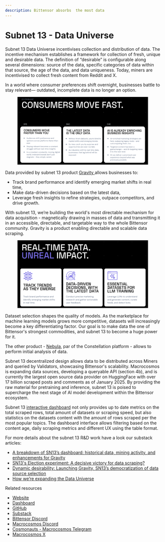 ```yaml
---
description: Bittensor absorbs  the most data
---
```


# Subnet 13 - Data Universe

Subnet 13 Data Universe incentivises collection and distribution of data. The incentive mechanism establishes a framework for collection of fresh, unique and desirable data. The definition of “desirable” is configurable along several dimensions: source of the data, specific categories of data within that source, the age of the data, and data uniqueness. Today, miners are incentivised to collect fresh content from Reddit and X.&#x20;

In a world where consumer preferences shift overnight, businesses battle to stay relevant— outdated, incomplete data is no longer an option.

<figure><img src="../../.gitbook/assets/Screenshot 2025-03-05 at 16.59.27 (1).png" alt=""><figcaption></figcaption></figure>

Data provided by subnet 13 product [Gravity ](../../constellation/gravity.md)allows businesses to:

* Track brand performance and identify emerging market shifts in real time,
* Make data-driven decisions based on the latest data,
* Leverage fresh insights to refine strategies, outpace competitors, and drive growth.

With subnet 13, we’re building the world's most directable mechanism for data acquisition - magnetically drawing in masses of data and transmitting it in an accessible, directable, and targetable way to the whole Bittensor community. Gravity is a product enabling directable and scalable data scraping.

<figure><img src="../../.gitbook/assets/Screenshot 2025-03-05 at 16.57.29 (1).png" alt=""><figcaption></figcaption></figure>

Dataset selection shapes the quality of models. As the marketplace for machine learning models grows more competitive, datasets will increasingly become a key differentiating factor. Our goal is to make data the one of Bittensor's strongest commodities, and subnet 13 to become a huge power for it.

The other product - [Nebula](https://app.gitbook.com/o/eu9Z3qt7ycTIHIJGObFB/s/JDlWdmSC3GnzBPSkAiBM/), par of the Constellation platform - allows to perform initial analysis of data.

Subnet 13 decentralized design allows data to be distributed across Miners and queried by Validators, showcasing Bittensor's scalability. Macrocosmos is expanding data sources, developing a queryable API (section 4b), and is currently the largest open source data provider on HuggingFace with over 17 billion scraped posts and comments as of January 2025. By providing the raw material for pretraining and inference, subnet 13 is poised to supercharge the next stage of AI model development within the Bittensor ecosystem.

Subnet 13 [interactive dashboard](https://www.macrocosmos.ai/sn13/dashboard) not only provides up to date metrics on the total scraped rows, total amount of datasets or scraping speed, but also statistics on the datasets content with the amount of rows scraped per the most popular topics. The dashboard interface allows filtering based on the content age, daily scraping metrics and different UX using the table format.

For more details about the subnet 13 R\&D work have a look our substack articles:

* [A breakdown of SN13’s dashboard: historical data, mining activity, and enhancements for Gravity](https://macrocosmosai.substack.com/p/a-breakdown-of-sn13s-dashboard-historical)
* [SN13's Election experiment: A decisive victory for data scraping?](https://macrocosmosai.substack.com/p/sn13s-election-experiment-a-decisive)
* [Dynamic desirability: Launching Gravity, SN13’s democratization of data source selection](https://macrocosmosai.substack.com/p/dynamic-desirability-launching-gravity)
* [How we’re expanding the Data Universe](https://macrocosmosai.substack.com/p/how-were-expanding-the-data-universe)

Related resources

* [Website](https://www.macrocosmos.ai/sn13)
* [Dashboard](https://www.macrocosmos.ai/sn13/dashboard)
* [GitHub](https://github.com/macrocosm-os/data-universe)
* [Substack](https://macrocosmosai.substack.com/t/data-scraping)
* [Bittensor Discord](https://discord.com/channels/799672011265015819/1185617142914236518)
* [Macrocosmos Discord](https://discord.com/channels/1238450997848707082)
* [Cosmonauts - Macrocosmos Telegram](https://t.me/macrocosmosai)
* [Macrocosmos X](https://x.com/MacrocosmosAI)
